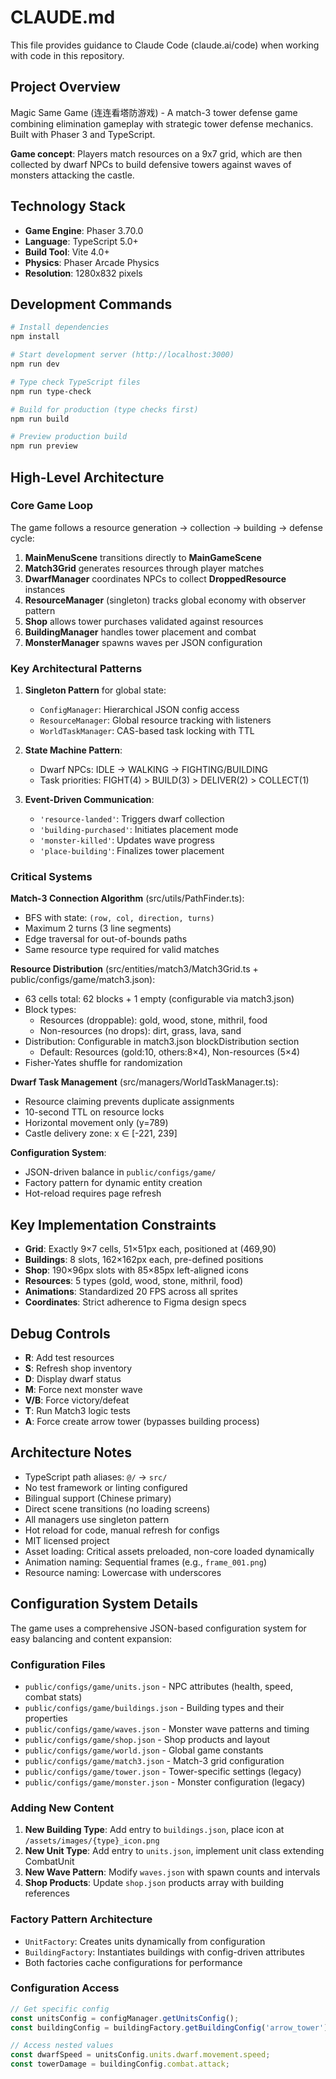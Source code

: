 # CLAUDE.md

This file provides guidance to Claude Code (claude.ai/code) when working with code in this repository.

## Project Overview

Magic Same Game (连连看塔防游戏) - A match-3 tower defense game combining elimination gameplay with strategic tower defense mechanics. Built with Phaser 3 and TypeScript.

**Game concept**: Players match resources on a 9x7 grid, which are then collected by dwarf NPCs to build defensive towers against waves of monsters attacking the castle.

## Technology Stack

- **Game Engine**: Phaser 3.70.0
- **Language**: TypeScript 5.0+
- **Build Tool**: Vite 4.0+
- **Physics**: Phaser Arcade Physics
- **Resolution**: 1280x832 pixels

## Development Commands

```bash
# Install dependencies
npm install

# Start development server (http://localhost:3000)
npm run dev

# Type check TypeScript files
npm run type-check

# Build for production (type checks first)
npm run build

# Preview production build
npm run preview
```

## High-Level Architecture

### Core Game Loop
The game follows a resource generation → collection → building → defense cycle:
1. **MainMenuScene** transitions directly to **MainGameScene**
2. **Match3Grid** generates resources through player matches
3. **DwarfManager** coordinates NPCs to collect **DroppedResource** instances
4. **ResourceManager** (singleton) tracks global economy with observer pattern
5. **Shop** allows tower purchases validated against resources
6. **BuildingManager** handles tower placement and combat
7. **MonsterManager** spawns waves per JSON configuration

### Key Architectural Patterns

1. **Singleton Pattern** for global state:
   - `ConfigManager`: Hierarchical JSON config access
   - `ResourceManager`: Global resource tracking with listeners
   - `WorldTaskManager`: CAS-based task locking with TTL

2. **State Machine Pattern**:
   - Dwarf NPCs: IDLE → WALKING → FIGHTING/BUILDING
   - Task priorities: FIGHT(4) > BUILD(3) > DELIVER(2) > COLLECT(1)

3. **Event-Driven Communication**:
   - `'resource-landed'`: Triggers dwarf collection
   - `'building-purchased'`: Initiates placement mode
   - `'monster-killed'`: Updates wave progress
   - `'place-building'`: Finalizes tower placement

### Critical Systems

**Match-3 Connection Algorithm** (src/utils/PathFinder.ts):
- BFS with state: `(row, col, direction, turns)`
- Maximum 2 turns (3 line segments)
- Edge traversal for out-of-bounds paths
- Same resource type required for valid matches

**Resource Distribution** (src/entities/match3/Match3Grid.ts + public/configs/game/match3.json):
- 63 cells total: 62 blocks + 1 empty (configurable via match3.json)
- Block types:
  - Resources (droppable): gold, wood, stone, mithril, food
  - Non-resources (no drops): dirt, grass, lava, sand
- Distribution: Configurable in match3.json blockDistribution section
  - Default: Resources (gold:10, others:8×4), Non-resources (5×4)
- Fisher-Yates shuffle for randomization

**Dwarf Task Management** (src/managers/WorldTaskManager.ts):
- Resource claiming prevents duplicate assignments
- 10-second TTL on resource locks
- Horizontal movement only (y=789)
- Castle delivery zone: x ∈ [-221, 239]

**Configuration System**:
- JSON-driven balance in `public/configs/game/`
- Factory pattern for dynamic entity creation
- Hot-reload requires page refresh

## Key Implementation Constraints

- **Grid**: Exactly 9×7 cells, 51×51px each, positioned at (469,90)
- **Buildings**: 8 slots, 162×162px each, pre-defined positions
- **Shop**: 190×96px slots with 85×85px left-aligned icons
- **Resources**: 5 types (gold, wood, stone, mithril, food)
- **Animations**: Standardized 20 FPS across all sprites
- **Coordinates**: Strict adherence to Figma design specs

## Debug Controls

- **R**: Add test resources
- **S**: Refresh shop inventory
- **D**: Display dwarf status
- **M**: Force next monster wave
- **V/B**: Force victory/defeat
- **T**: Run Match3 logic tests
- **A**: Force create arrow tower (bypasses building process)

## Architecture Notes

- TypeScript path aliases: `@/` → `src/`
- No test framework or linting configured
- Bilingual support (Chinese primary)
- Direct scene transitions (no loading screens)
- All managers use singleton pattern
- Hot reload for code, manual refresh for configs
- MIT licensed project
- Asset loading: Critical assets preloaded, non-core loaded dynamically
- Animation naming: Sequential frames (e.g., `frame_001.png`)
- Resource naming: Lowercase with underscores

## Configuration System Details

The game uses a comprehensive JSON-based configuration system for easy balancing and content expansion:

### Configuration Files
- `public/configs/game/units.json` - NPC attributes (health, speed, combat stats)
- `public/configs/game/buildings.json` - Building types and their properties
- `public/configs/game/waves.json` - Monster wave patterns and timing
- `public/configs/game/shop.json` - Shop products and layout
- `public/configs/game/world.json` - Global game constants
- `public/configs/game/match3.json` - Match-3 grid configuration
- `public/configs/game/tower.json` - Tower-specific settings (legacy)
- `public/configs/game/monster.json` - Monster configuration (legacy)

### Adding New Content
1. **New Building Type**: Add entry to `buildings.json`, place icon at `/assets/images/{type}_icon.png`
2. **New Unit Type**: Add entry to `units.json`, implement unit class extending CombatUnit
3. **New Wave Pattern**: Modify `waves.json` with spawn counts and intervals
4. **Shop Products**: Update `shop.json` products array with building references

### Factory Pattern Architecture
- `UnitFactory`: Creates units dynamically from configuration
- `BuildingFactory`: Instantiates buildings with config-driven attributes
- Both factories cache configurations for performance

### Configuration Access
```typescript
// Get specific config
const unitsConfig = configManager.getUnitsConfig();
const buildingConfig = buildingFactory.getBuildingConfig('arrow_tower');

// Access nested values
const dwarfSpeed = unitsConfig.units.dwarf.movement.speed;
const towerDamage = buildingConfig.combat.attack;
```